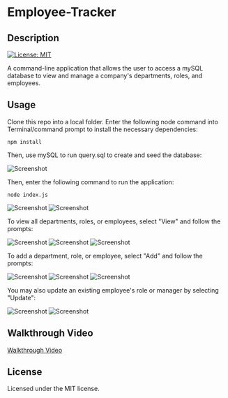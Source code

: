 # Employee-Tracker

## Description

[![License: MIT](https://img.shields.io/badge/License-MIT-yellow.svg)](https://opensource.org/licenses/MIT)

A command-line application that allows the user to access a mySQL database to view and manage a company's departments, roles, and employees.

## Usage

Clone this repo into a local folder. Enter the following node command into Terminal/command prompt to install the necessary dependencies:

```shell
npm install
```

Then, use mySQL to run query.sql to create and seed the database:

![Screenshot](assets/images/screenshot0.png)

Then, enter the following command to run the application:

```shell
node index.js
```

![Screenshot](assets/images/screenshot01.png)
![Screenshot](assets/images/screenshot02.png)

To view all departments, roles, or employees, select "View" and follow the prompts:

![Screenshot](assets/images/screenshot03.png)
![Screenshot](assets/images/screenshot04.png)
![Screenshot](assets/images/screenshot05.png)

To add a department, role, or employee, select "Add" and follow the prompts:

![Screenshot](assets/images/screenshot06.png)
![Screenshot](assets/images/screenshot07.png)
![Screenshot](assets/images/screenshot08.png)

You may also update an existing employee's role or manager by selecting "Update":

![Screenshot](assets/images/screenshot09.png)
![Screenshot](assets/images/screenshot10.png)

## Walkthrough Video

[Walkthrough Video](https://www.youtube.com/watch?v=I21KDQjpPfA)

## License

Licensed under the MIT license.